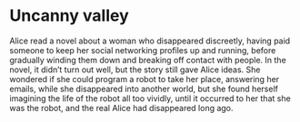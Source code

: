 Uncanny valley==============



Alice read a novel about a woman who disappeared discreetly, having paid someone to keep her social networking profiles up and running, before gradually winding them down and breaking off contact with people. In the novel, it didn’t turn out well, but the story still gave Alice ideas. She wondered if she could program a robot to take her place, answering her emails, while she disappeared into another world, but she found herself imagining the life of the robot all too vividly, until it occurred to her that she was the robot, and the real Alice had disappeared long ago.